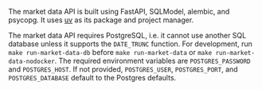 The market data API is built using FastAPI, SQLModel, alembic, and psycopg. It uses [uv](https://docs.astral.sh/uv/) as its package and project manager.

The market data API requires PostgreSQL, i.e. it cannot use another SQL database unless it supports the `DATE_TRUNC` function.
For development, run `make run-market-data-db` before `make run-market-data` or `make run-market-data-nodocker`.
The required environment variables are `POSTGRES_PASSWORD` and `POSTGRES_HOST`. If not provided, `POSTGRES_USER`, `POSTGRES_PORT`, and `POSTGRES_DATABASE` default to the Postgres defaults.